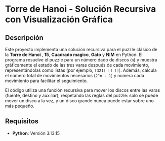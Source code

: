 # Torre de Hanoi - Solución Recursiva con Visualización Gráfica

## Descripción
Este proyecto implementa una solución recursiva para el puzzle clásico de la **Torre de Hanoi** , **15**, **Cuadrado magico**, **Gato** y **NIM**    en Python. El programa resuelve el puzzle para un número dado de discos (`n`) y muestra gráficamente el estado de las tres varas después de cada movimiento, representándolas como listas (por ejemplo, `[321] [] []`). Además, calcula el número total de movimientos necesarios (`2^n - 1`) y numera cada movimiento para facilitar el seguimiento.

El código utiliza una función recursiva para mover los discos entre las varas (fuente, destino y auxiliar), respetando las reglas del puzzle: solo se puede mover un disco a la vez, y un disco grande nunca puede estar sobre uno más pequeño.

## Requisitos
- **Python**: Versión 3.13.15
